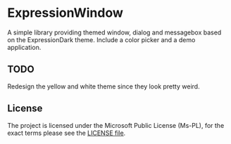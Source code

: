 # ExpressionWindow #

A simple library providing themed window, dialog and messagebox based on the ExpressionDark theme.
Include a color picker and a demo application.

## TODO ##
Redesign the yellow and white theme since they look pretty weird.

## License ##
The project is licensed under the Microsoft Public License (Ms-PL), for the exact terms please see the [LICENSE file](https://github.com/kazelone/ExpressionWindow/blob/master/LICENSE).
